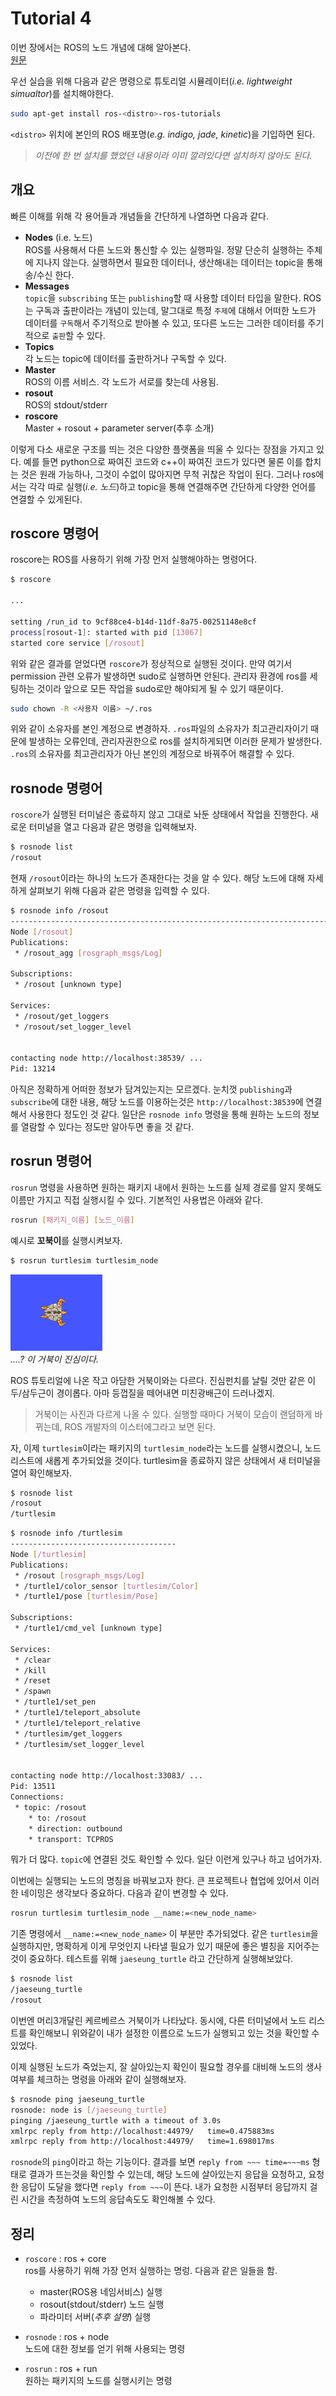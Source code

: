 # Tutorial 4
이번 장에서는 ROS의 노드 개념에 대해 알아본다.  
[원문](http://wiki.ros.org/ROS/Tutorials/UnderstandingNodes)  


우선 실습을 위해 다음과 같은 명령으로 튜토리얼 시뮬레이터(*i.e. lightweight simualtor*)를 설치해야한다.
``` bash
sudo apt-get install ros-<distro>-ros-tutorials
```
`<distro>` 위치에 본인의 ROS 배포명(*e.g. indigo, jade, kinetic*)을 기입하면 된다.

> *이전에 한 번 설치를 했었던 내용이라 이미 깔려있다면 설치하지 않아도 된다.*  

## 개요
빠른 이해를 위해 각 용어들과 개념들을 간단하게 나열하면 다음과 같다.
- **Nodes** (i.e. 노드)  
    ROS를 사용해서 다른 노드와 통신할 수 있는 실행파일. 정말 단순히 실행하는 주체에 지나지 않는다. 실행하면서 필요한 데이터나, 생산해내는 데이터는 topic을 통해 송/수신 한다.
- **Messages**  
    `topic`을 `subscribing` 또는 `publishing`할 때 사용할 데이터 타입을 말한다. ROS는 구독과 출판이라는 개념이 있는데, 말그대로 특정 `주제`에 대해서 어떠한 노드가 데이터를 `구독`해서 주기적으로 받아볼 수 있고, 또다른 노드는 그러한 데이터를 주기적으로 `출판`할 수 있다.
- **Topics**  
    각 노드는 topic에 데이터를 출판하거나 구독할 수 있다.
- **Master**  
    ROS의 이름 서비스. 각 노드가 서로를 찾는데 사용됨.
- **rosout**  
    ROS의 stdout/stderr
- **roscore**  
    Master + rosout + parameter server(추후 소개)

이렇게 다소 새로운 구조를 띄는 것은 다양한 플랫폼을 띄울 수 있다는 장점을 가지고 있다. 예를 들면 python으로 짜여진 코드와 c++이 짜여진 코드가 있다면 물론 이를 합치는 것은 원래 가능하나, 그것이 수없이 많아지면 무척 귀찮은 작업이 된다. 그러나 ros에서는 각각 따로 실행(*i.e. 노드*)하고 topic을 통해 연결해주면 간단하게 다양한 언어를 연결할 수 있게된다.

## roscore 명령어
roscore는 ROS를 사용하기 위해 가장 먼저 실행해야하는 명령어다.
``` bash
$ roscore

...

setting /run_id to 9cf88ce4-b14d-11df-8a75-00251148e8cf
process[rosout-1]: started with pid [13067]
started core service [/rosout]
```
위와 같은 결과를 얻었다면 `roscore`가 정상적으로 실행된 것이다. 만약 여기서 permission 관련 오류가 발생하면 sudo로 실행하면 안된다. 관리자 환경에 ros를 세팅하는 것이라 앞으로 모든 작업을 sudo로만 해야되게 될 수 있기 때문이다.
``` bash
sudo chown -R <사용자 이름> ~/.ros
```
위와 같이 소유자를 본인 계정으로 변경하자. `.ros`파일의 소유자가 최고관리자이기 때문에 발생하는 오류인데, 관리자권한으로 ros를 설치하게되면 이러한 문제가 발생한다. `.ros`의 소유자를 최고관리자가 아닌 본인의 계정으로 바꿔주어 해결할 수 있다.  

## rosnode 명령어
`roscore`가 실행된 터미널은 종료하지 않고 그대로 놔둔 상태에서 작업을 진행한다. 새로운 터미널을 열고 다음과 같은 명령을 입력해보자.
``` bash
$ rosnode list
/rosout
```
현재 `/rosout`이라는 하나의 노드가 존재한다는 것을 알 수 있다. 해당 노드에 대해 자세하게 살펴보기 위해 다음과 같은 명령을 입력할 수 있다.
``` bash
$ rosnode info /rosout
--------------------------------------------------------------------------------
Node [/rosout]
Publications: 
 * /rosout_agg [rosgraph_msgs/Log]

Subscriptions: 
 * /rosout [unknown type]

Services: 
 * /rosout/get_loggers
 * /rosout/set_logger_level


contacting node http://localhost:38539/ ...
Pid: 13214
```
아직은 정확하게 어떠한 정보가 담겨있는지는 모르겠다. 눈치껏 `publishing`과 `subscribe`에 대한 내용, 해당 노드를 이용하는것은 `http://localhost:38539`에 연결해서 사용한다 정도인 것 같다. 일단은 `rosnode info` 명령을 통해 원하는 노드의 정보를 열람할 수 있다는 정도만 알아두면 좋을 것 같다.

## rosrun 명령어
`rosrun` 명령을 사용하면 원하는 패키지 내에서 원하는 노드를 실제 경로를 알지 못해도 이름만 가지고 직접 실행시킬 수 있다. 기본적인 사용법은 아래와 같다.
``` bash
rosrun [패키지_이름] [노드_이름]
```
예시로 **꼬북이**를 실행시켜보자.
``` bash
$ rosrun turtlesim turtlesim_node
```
![꼬북이](/.resource/210320_1219.PNG)  
*....? 이 거북이 진심이다.*  

ROS 튜토리얼에 나온 작고 아담한 거북이와는 다르다. 진심펀치를 날릴 것만 같은 이두/삼두근이 경이롭다. 아마 등껍질을 떼어내면 미친광배근이 드러나겠지.

> 거북이는 사진과 다르게 나올 수 있다. 실행할 때마다 거북이 모습이 랜덤하게 바뀌는데, ROS 개발자의 이스터에그라고 보면 된다.

자, 이제 `turtlesim`이라는 패키지의 `turtlesim_node`라는 노드를 실행시켰으니, 노드 리스트에 새롭게 추가되었을 것이다. turtlesim을 종료하지 않은 상태에서 새 터미널을 열어 확인해보자.
``` bash
$ rosnode list
/rosout
/turtlesim
```

``` bash
$ rosnode info /turtlesim
-------------------------------------
Node [/turtlesim]
Publications: 
 * /rosout [rosgraph_msgs/Log]
 * /turtle1/color_sensor [turtlesim/Color]
 * /turtle1/pose [turtlesim/Pose]

Subscriptions: 
 * /turtle1/cmd_vel [unknown type]

Services: 
 * /clear
 * /kill
 * /reset
 * /spawn
 * /turtle1/set_pen
 * /turtle1/teleport_absolute
 * /turtle1/teleport_relative
 * /turtlesim/get_loggers
 * /turtlesim/set_logger_level


contacting node http://localhost:33083/ ...
Pid: 13511
Connections:
 * topic: /rosout
    * to: /rosout
    * direction: outbound
    * transport: TCPROS
```
뭐가 더 많다. `topic`에 연결된 것도 확인할 수 있다. 일단 이런게 있구나 하고 넘어가자.  

이번에는 실행되는 노드의 명칭을 바꿔보고자 한다. 큰 프로젝트나 협업에 있어서 이러한 네이밍은 생각보다 중요하다. 다음과 같이 변경할 수 있다.
``` bash
rosrun turtlesim turtlesim_node __name:=<new_node_name>
```
기존 명령에서 `__name:=<new_node_name>` 이 부분만 추가되었다. 같은 `turtlesim`을 실행하지만, 명확하게 이게 무엇인지 나타낼 필요가 있기 때문에 좋은 별칭을 지어주는것이 중요하다. 테스트를 위해 `jaeseung_turtle` 라고 간단하게 실행해보았다.

``` bash
$ rosnode list
/jaeseung_turtle
/rosout
```
이번엔 머리3개달린 케르베르스 거북이가 나타났다. 동시에, 다른 터미널에서 노드 리스트를 확인해보니 위와같이 내가 설정한 이름으로 노드가 실행되고 있는 것을 확인할 수 있었다.

이제 실행된 노드가 죽었는지, 잘 살아있는지 확인이 필요할 경우를 대비해 노드의 생사여부를 체크하는 명령을 아래와 같이 실행해보자.
``` bash
$ rosnode ping jaeseung_turtle
rosnode: node is [/jaeseung_turtle]
pinging /jaeseung_turtle with a timeout of 3.0s
xmlrpc reply from http://localhost:44979/	time=0.475883ms
xmlrpc reply from http://localhost:44979/	time=1.698017ms
```
`rosnode`의 `ping`이라고 하는 기능이다. 결과를 보면 `reply from ~~~ time=~~~ms` 형태로 결과가 뜨는것을 확인할 수 있는데, 해당 노드에 살아있는지 응답을 요청하고, 요청한 응답이 도달을 했다면 `reply from ~~~`이 뜬다. 내가 요청한 시점부터 응답까지 걸린 시간을 측정하여 노드의 응답속도도 확인해볼 수 있다.

## 정리
- `roscore` : ros + core  
    ros를 사용하기 위해 가장 먼저 실행하는 명렁. 다음과 같은 일들을 함.
    - master(ROS용 네임서비스) 실행
    - rosout(stdout/stderr) 노드 실행
    - 파라미터 서버(*추후 설명*) 실행


- `rosnode` : ros + node  
    노드에 대한 정보를 얻기 위해 사용되는 명령

    
- `rosrun` : ros + run  
    원하는 패키지의 노드를 실행시키는 명령